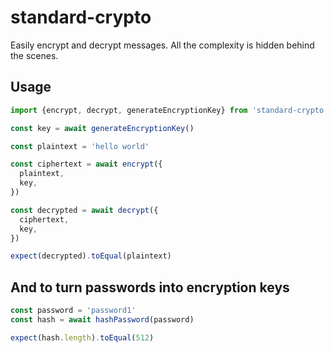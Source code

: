 # standard-crypto

Easily encrypt and decrypt messages. All the complexity is hidden behind the scenes.

## Usage

```typescript
import {encrypt, decrypt, generateEncryptionKey} from 'standard-crypto'

const key = await generateEncryptionKey()

const plaintext = 'hello world'

const ciphertext = await encrypt({
  plaintext,
  key,
})

const decrypted = await decrypt({
  ciphertext,
  key,
})

expect(decrypted).toEqual(plaintext)
```

## And to turn passwords into encryption keys

```typescript
const password = 'password1'
const hash = await hashPassword(password)

expect(hash.length).toEqual(512)
```
